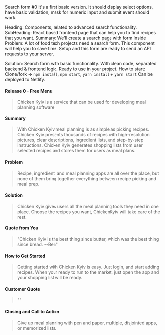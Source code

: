 
Search form #0
It's a first basic version. It should display select options,
have basic validation, mask for numeric input and submit event should work.

Heading: Components, related to advanced search functionality.
SubHeading: React based frontend page that can help you to find recipes that you want.
Summary: We'll create a search page with form Inside
Problem: A lot of food tech projects need a search form. This component will help you to save time. Setup and this form are ready to send an API requests to your server.

Solution: Search form with basic functionality. With clean code, separated backend & frontend logic. Ready to use in your project.
How to start: Clone/fork -> `npm install`, `npm start`, `yarn install` + `yarn start`
Can be deployed to Netlify.


#### Release 0 - Free Menu


  > Chicken Kyiv is a service that can be used for developing meal planning software.

#### Summary ##
  > With Chicken Kyiv meal planning is as simple as picking recipes. Chicken Kyiv presents thousands of recipes with high-resolution pictures, clear descriptions, ingredient lists, and step-by-step instructions. Chicken Kyiv generates shopping lists from user selected recipes and stores them for users as meal plans.

#### Problem ##
  > Recipe, ingredient, and meal planning apps are all over the place, but none of them bring together everything between recipe picking and meal prep.

#### Solution ##
  > Chicken Kyiv gives users all the meal planning tools they need in one place. Choose the recipes you want, ChickenKyiv will take care of the rest.

#### Quote from You ##
  > "Chicken Kyiv is the best thing since butter, which was the best thing since bread. --Ben"

#### How to Get Started ##
  > Getting started with Chicken Kyiv is easy. Just login, and start adding recipes. When your ready to run to the market, just open the app and your shopping list will be ready.

#### Customer Quote ##
  > ""

#### Closing and Call to Action ##
  > Give up meal planning with pen and paper, multiple, disjointed apps, or memorized lists.
